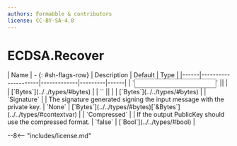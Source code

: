 ```yaml
---
authors: Formabble & contributors
license: CC-BY-SA-4.0
---
```



# ECDSA.Recover

<div class="sh-parameters" markdown="1">
| Name | - {: #sh-flags-row} | Description | Default | Type |
|------|---------------------|-------------|---------|------|
| `<input>` || | | [`Bytes`](../../types/#bytes) |
| `<output>` || | | [`Bytes`](../../types/#bytes) |
| `Signature` |  | The signature generated signing the input message with the private key. | `None` | [`Bytes`](../../types/#bytes)[`&Bytes`](../../types/#contextvar) |
| `Compressed` |  | If the output PublicKey should use the compressed format. | `false` | [`Bool`](../../types/#bool) |

</div>



--8<-- "includes/license.md"

